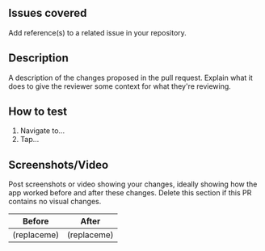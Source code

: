 ## Issues covered
Add reference(s) to a related issue in your repository.

## Description
A description of the changes proposed in the pull request. Explain what it does to give the reviewer some context for what they're reviewing.

## How to test
1. Navigate to...
2. Tap...

## Screenshots/Video
Post screenshots or video showing your changes, ideally showing how the app worked before and after these changes. Delete this section if this PR contains no visual changes.

| Before | After |
|--------|--------|
| (replaceme) | (replaceme) |
